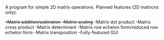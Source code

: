 A program for simple 2D matrix operations.
Planned features (2D matrices only):

~~-Matrix addition/subtration~~
~~-Matrix scaling~~
-Matrix dot product
-Matrix cross product
-Matrix determinant
-Matrix row echelon form/reduced row echelon form
-Matrix transposition
-Fully-featured GUI
